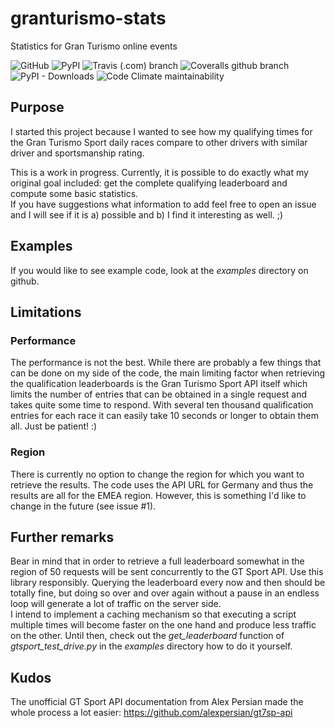 # granturismo-stats
Statistics for Gran Turismo online events

![GitHub](https://img.shields.io/github/license/dudenr33/granturismo-stats) 
![PyPI](https://img.shields.io/pypi/v/granturismo-stats)
![Travis (.com) branch](https://img.shields.io/travis/com/dudenr33/granturismo-stats/main)
![Coveralls github branch](https://img.shields.io/coveralls/github/DudeNr33/granturismo-stats/main)
![PyPI - Downloads](https://img.shields.io/pypi/dm/granturismo-stats)
![Code Climate maintainability](https://img.shields.io/codeclimate/maintainability/DudeNr33/granturismo-stats)

## Purpose
I started this project because I wanted to see how my qualifying times for the 
Gran Turismo Sport daily races compare to other drivers with similar driver and sportsmanship rating.

This is a work in progress. Currently, it is possible to do exactly what my original
goal included: get the complete qualifying leaderboard and compute some basic statistics.  
If you have suggestions what information to add feel free to open an issue and I will
see if it is a) possible and b) I find it interesting as well. ;) 

## Examples
If you would like to see example code, look at the *examples* directory on github.

## Limitations

### Performance
The performance is not the best. While there are probably a few things that can be done
on my side of the code, the main limiting factor when retrieving the qualification 
leaderboards is the Gran Turismo Sport API itself which limits the number of entries that 
can be obtained in a single request and takes quite some time to respond.
With several ten thousand qualification entries for each race it can easily take 10 seconds or 
longer to obtain them all. Just be patient! :) 

### Region
There is currently no option to change the region for which you want to retrieve the results.
The code uses the API URL for Germany and thus the results are all for the EMEA region.
However, this is something I'd like to change in the future (see issue #1).

## Further remarks
Bear in mind that in order to retrieve a full leaderboard somewhat in the region of
50 requests will be sent concurrently to the GT Sport API. 
Use this library responsibly. Querying the leaderboard every now and then should be
totally fine, but doing so over and over again without a pause in an endless loop will 
generate a lot of traffic on the server side.  
I intend to implement a caching mechanism so that executing a script multiple times will 
become faster on the one hand and produce less traffic on the other.
Until then, check out the *get_leaderboard* function of *gtsport_test_drive.py* in the
*examples* directory how to do it yourself.

## Kudos
The unofficial GT Sport API documentation from Alex Persian made the whole process a lot easier:
https://github.com/alexpersian/gt7sp-api 
